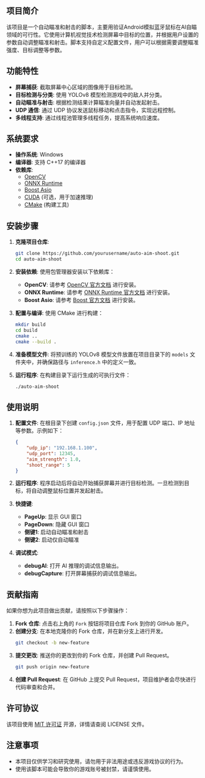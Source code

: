 


## 项目简介

该项目是一个自动瞄准和射击的脚本，主要用验证Android模拟蓝牙鼠标在AI自瞄领域的可行性。它使用计算机视觉技术检测屏幕中目标的位置，并根据用户设置的参数自动调整瞄准和射击。脚本支持自定义配置文件，用户可以根据需要调整瞄准强度、目标调整等参数。



## 功能特性

- **屏幕捕获**: 截取屏幕中心区域的图像用于目标检测。
- **目标检测与分类**: 使用 YOLOv8 模型检测游戏中的敌人并分类。
- **自动瞄准与射击**: 根据检测结果计算瞄准向量并自动发起射击。
- **UDP 通信**: 通过 UDP 协议发送鼠标移动和点击指令，实现远程控制。
- **多线程支持**: 通过线程池管理多线程任务，提高系统响应速度。

## 系统要求

- **操作系统**: Windows
- **编译器**: 支持 C++17 的编译器
- **依赖库**:
    - [OpenCV](https://opencv.org/)
    - [ONNX Runtime](https://onnxruntime.ai/)
    - [Boost Asio](https://www.boost.org/doc/libs/1_76_0/doc/html/boost_asio.html)
    - [CUDA](https://developer.nvidia.com/cuda-toolkit) (可选，用于加速推理)
    - [CMake](https://cmake.org/) (构建工具)

## 安装步骤

1. **克隆项目仓库**:
   ```bash
   git clone https://github.com/yourusername/auto-aim-shoot.git
   cd auto-aim-shoot
   ```

2. **安装依赖**:
   使用包管理器安装以下依赖库：
    - **OpenCV**: 请参考 [OpenCV 官方文档](https://docs.opencv.org/4.x/d3/d52/tutorial_windows_install.html) 进行安装。
    - **ONNX Runtime**: 请参考 [ONNX Runtime 官方文档](https://onnxruntime.ai/docs/build/) 进行安装。
    - **Boost Asio**: 请参考 [Boost 官方文档](https://www.boost.org/doc/libs/1_76_0/more/getting_started/windows.html) 进行安装。

3. **配置与编译**:
   使用 CMake 进行构建：
   ```bash
   mkdir build
   cd build
   cmake ..
   cmake --build .
   ```

4. **准备模型文件**:
   将预训练的 YOLOv8 模型文件放置在项目目录下的 `models` 文件夹中，并确保路径与 `inference.h` 中的定义一致。

5. **运行程序**:
   在构建目录下运行生成的可执行文件：
   ```bash
   ./auto-aim-shoot
   ```

## 使用说明

1. **配置文件**:
   在根目录下创建 `config.json` 文件，用于配置 UDP 端口、IP 地址等参数。示例如下：
   ```json
   {
       "udp_ip": "192.168.1.100",
       "udp_port": 12345,
       "aim_strength": 1.0,
       "shoot_range": 5
   }
   ```

2. **运行程序**:
   程序启动后将自动开始捕获屏幕并进行目标检测。一旦检测到目标，将自动调整鼠标位置并发起射击。

3. **快捷键**:
    - **PageUp**: 显示 GUI 窗口
    - **PageDown**: 隐藏 GUI 窗口
    - **侧键1**: 启动自动瞄准和射击
    - **侧键2**: 启动仅自动瞄准

4. **调试模式**:
    - **debugAI**: 打开 AI 推理的调试信息输出。
    - **debugCapture**: 打开屏幕捕获的调试信息输出。

## 贡献指南

如果你想为此项目做出贡献，请按照以下步骤操作：

1. **Fork 仓库**: 点击右上角的 `Fork` 按钮将项目仓库 Fork 到你的 GitHub 账户。
2. **创建分支**: 在本地克隆你的 Fork 仓库，并在新分支上进行开发。
   ```bash
   git checkout -b new-feature
   ```
3. **提交更改**: 推送你的更改到你的 Fork 仓库，并创建 Pull Request。
   ```bash
   git push origin new-feature
   ```
4. **创建 Pull Request**: 在 GitHub 上提交 Pull Request，项目维护者会尽快进行代码审查和合并。

## 许可协议

该项目使用 [MIT 许可证](LICENSE) 开源，详情请查阅 LICENSE 文件。

## 注意事项

- 本项目仅供学习和研究使用，请勿用于非法用途或违反游戏协议的行为。
- 使用该脚本可能会导致你的游戏账号被封禁，请谨慎使用。
